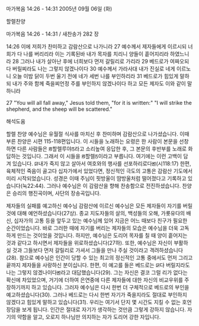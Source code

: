 마가복음 14:26 - 14:31 
2005년 09월 06일 (화)

할렐찬양



마가복음 14:26 - 14:31 / 새찬송가 282 장


14:26 이에 저희가 찬미하고 감람산으로 나가니라 27 예수께서 제자들에게 이르시되 너희가 다 나를 버리리라 이는 기록된바 내가 목자를 치리니 양들이 흩어지리라 하였느니라 28 그러나 내가 살아난 후에 너희보다 먼저 갈릴리로 가리라 29 베드로가 여짜오되 다 버릴찌라도 나는 그렇지 않겠나이다 30 예수께서 가라사대 내가 진실로 네게 이르노니 오늘 이밤 닭이 두번 울기 전에 네가 세번 나를 부인하리라 31 베드로가 힘있게 말하되 내가 주와 함께 죽을찌언정 주를 부인하지 않겠나이다 하고 모든 제자도 이와 같이 말하니라 

27 "You will all fall away," Jesus told them, "for it is written:" "I will strike the shepherd, and the sheep will be scattered."

해석도움





할렐 찬양 
예수님은 유월절 식사를 마치신 후 찬미하며 감람산으로 나가셨습니다. 이때 부른 찬양은 시편 115-118편입니다. 이 시들을 노래하는 요령은 한 사람이 본문을 선창하면 다른 사람들은 ꡐ할렐루야ꡑ라고 소리높여 응답한 후, 그 본문의 후반부를 노래로 화답하는 것입니다. 그래서 이 시들을 ꡐ할렐ꡑ이라고 부릅니다. 여기에는 이런 고백이 담겨 있습니다. ꡒ내가 죽지 않고 살아서 여호와의 행사를 선포하리로다ꡓ(시118:17) 한편, 육체적인 죽음이 골고다 십자가에서 있었다면, 정신적인 극도의 고통은 감람산 기도에서 미리 시작되었습니다. 성경은 이때 주님이 핏방울이 땀방울처럼 떨어졌다고 기록하고 있습니다(눅22:44). 그러나 예수님은 이 감람산을 향해 찬송함으로 전진하셨습니다. 찬양은 승리의 행진곡이며, 사단의 장송곡입니다. 

제자들의 실패를 예고하신 예수님 
감람산에 이르신 예수님은 모든 제자들이 자기를 버릴 것에 대해 예언하셨습니다(27상). 종교 지도자들의 살의, 백성들의 오해, 가룟유다의 배신, 십자가의 고통 등을 앞두고 있는 예수님께 있어 지금은 어느 때보다 친구가 필요한 순간이었습니다. 바로 그러한 때에 자기를 버리는 제자들의 모습은 예수님을 더욱 고독하게 만드는 것이었을 것입니다. 하지만, 예수님은 도리어 목자를 칠 때 양이 흩어지는 것과 같다고 하시면서 제자들을 위로하셨습니다(27하). 또한, 예수님은 자신이 부활하실 것과 그들보다 먼저 갈릴리로 가셔서 그들을 만나 주실 것이라고 격려하셨습니다(28). 참으로 예수님은 인간이 당할 수 있는 최고의 정신적인 고통 중에서도 먼저 그리고 끝까지 제자들을 사랑하신 분이십니다. 한편, 이 예고를 들은 베드로는 ꡒ다 버릴지라도 나는 그렇지 않겠나이다ꡓ라고 대답했습니다(29). 그는 자신은 결코 그럴 리가 없다는 확신에 차있었으며, 거기에 더하여 은연중에 다른 제자들에 대한 자신의 비교우위를 주장하기까지 하고 있습니다. 그러자 예수님은 다시 한번 더 구체적으로 베드로의 부인을 예고하셨습니다(30). 그러나 베드로는 다시 한번 자기가 죽을지라도 절대로 부인하지 않겠다고 힘있게 말하고 있습니다(31). 우리는 여기서 단지 몇 시간도 지킬 수 없는 호언장담을 보게 됩니다. 인간은 절대로 자기가 생각하는 것만큼 그렇게 강하지 않습니다. 자기의 약함을 알고, 오로지 하나님만 의지하는 자가 도리어 강한 자입니다.